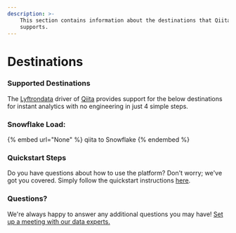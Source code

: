 ```yaml
---
description: >-
    This section contains information about the destinations that Qiita
    supports.
---
```


# Destinations

### Supported Destinations

The [Lyftrondata](https://www.lyftrondata.com/) driver of [Qiita](None) provides support for the below destinations for instant analytics with no engineering in just 4 simple steps.

### Snowflake Load:

{% embed url="None" %}
qiita to Snowflake
{% endembed %}

### Quickstart Steps

Do you have questions about how to use the platform? Don't worry; we've got you covered. Simply follow the quickstart instructions [here](README.md).

### Questions? <a href="#questions" id="questions"></a>

We're always happy to answer any additional questions you may have! [Set up a meeting with our data experts.](https://www.lyftrondata.com/book-a-meeting/)
